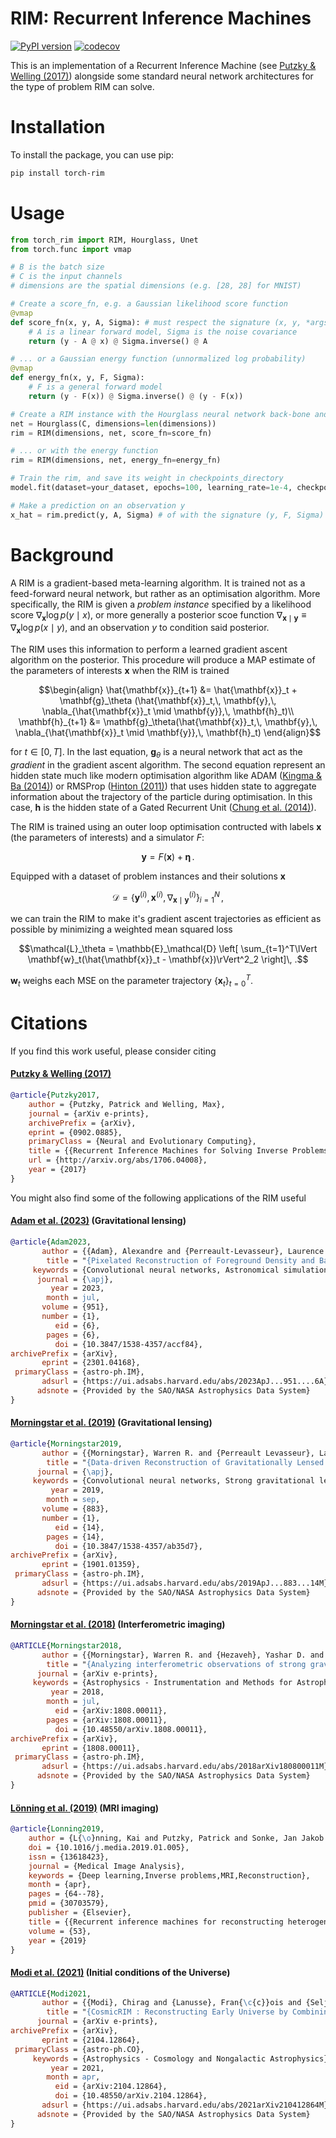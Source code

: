 # RIM: Recurrent Inference Machines
[![PyPI version](https://badge.fury.io/py/torch_rim.svg)](https://badge.fury.io/py/torch_rim)
[![codecov](https://codecov.io/gh/AlexandreAdam/torch_rim/branch/master/graph/badge.svg)](https://codecov.io/gh/AlexandreAdam/torch_rim)

This is an implementation of a Recurrent Inference Machine (see [Putzky & Welling (2017)](https://arxiv.org/abs/1706.04008)) 
alongside some standard neural network architectures for the type of problem RIM can solve.

# Installation
To install the package, you can use pip:
```bash
pip install torch-rim
```

# Usage
```python
from torch_rim import RIM, Hourglass, Unet
from torch.func import vmap

# B is the batch size
# C is the input channels
# dimensions are the spatial dimensions (e.g. [28, 28] for MNIST)

# Create a score_fn, e.g. a Gaussian likelihood score function
@vmap
def score_fn(x, y, A, Sigma): # must respect the signature (x, y, *args)
    # A is a linear forward model, Sigma is the noise covariance
    return (y - A @ x) @ Sigma.inverse() @ A

# ... or a Gaussian energy function (unnormalized log probability)
@vmap
def energy_fn(x, y, F, Sigma):
    # F is a general forward model
    return (y - F(x)) @ Sigma.inverse() @ (y - F(x))

# Create a RIM instance with the Hourglass neural network back-bone and the score function
net = Hourglass(C, dimensions=len(dimensions))
rim = RIM(dimensions, net, score_fn=score_fn)

# ... or with the energy function
rim = RIM(dimensions, net, energy_fn=energy_fn)

# Train the rim, and save its weight in checkpoints_directory
model.fit(dataset=your_dataset, epochs=100, learning_rate=1e-4, checkpoints_directory=checkpoints_directory)

# Make a prediction on an observation y
x_hat = rim.predict(y, A, Sigma) # of with the signature (y, F, Sigma) with the energy_fn

```

# Background

A RIM is a gradient-based meta-learning algorithm. It is trained not as a feed-forward neural network, but rather as an optimisation 
algorithm. More specifically, the RIM is given a *problem instance* specified by a likelihood score $\nabla_\mathbf{x} \log p(y \mid x)$, 
or more generally a posterior scoe function $\nabla_{\mathbf{x} \mid \mathbf{y}} \equiv \nabla_{\mathbf{x}} \log p(x \mid y)$, and an observation $y$ to condition said posterior. 

The RIM uses this information to perform a learned gradient ascent algorithm on the posterior. 
This procedure will produce a MAP estimate of the parameters of interests $\mathbf{x}$ when the RIM is trained
```math
\begin{align}
\hat{\mathbf{x}}_{t+1} &= \hat{\mathbf{x}}_t + \mathbf{g}_\theta (\hat{\mathbf{x}}_t,\, \mathbf{y},\, \nabla_{\hat{\mathbf{x}}_t \mid \mathbf{y}},\, \mathbf{h}_t)\\
\mathbf{h}_{t+1} &= \mathbf{g}_\theta(\hat{\mathbf{x}}_t,\, \mathbf{y},\, \nabla_{\hat{\mathbf{x}}_t \mid \mathbf{y}},\, \mathbf{h}_t)
\end{align}
```
for $t \in [0, T]$. 
In the last equation, $\mathbf{g}_\theta$ is a neural network that act as the *gradient* in the gradient ascent algorithm. The second equation represent an hidden state 
much like modern optimisation algorithm like ADAM ([Kingma & Ba (2014)](https://arxiv.org/abs/1412.6980)) or RMSProp 
([Hinton (2011)](https://www.cs.toronto.edu/~tijmen/csc321/slides/lecture_slides_lec6.pdf)) that uses hidden state to aggregate information 
about the trajectory of the particle during optimisation. In this case, $\mathbf{h}$ is the hidden state of a Gated Recurrent Unit 
([Chung et al. (2014)](https://arxiv.org/abs/1412.3555)).


The RIM is trained using an outer loop optimisation contructed with labels $\mathbf{x}$ (the parameters of interests) and a simulator $F$: 
```math
\mathbf{y} = F(\mathbf{x}) + \boldsymbol{\eta}\, . 
```
Equipped with a dataset of problem instances and their solutions $\mathbf{x}$
```math
\mathcal{D} = \big\{\mathbf{y}^{(i)},\, \mathbf{x}^{(i)},\, \nabla_{\mathbf{x} \mid \mathbf{y}}^{(i)}\big\}_{i=1}^N\, ,
```
we can train the RIM to make it's gradient ascent trajectories as efficient as possible by minimizing a weighted mean squared 
loss
```math
\mathcal{L}_\theta = \mathbb{E}_\mathcal{D} \left[ \sum_{t=1}^T\lVert \mathbf{w}_t(\hat{\mathbf{x}}_t - \mathbf{x})\rVert^2_2 \right]\, .
```
$\mathbf{w}_t$ weighs each MSE on the parameter trajectory $\big\{\mathbf{x}_t\big\}_{t=0}^T$.


# Citations
If you find this work useful, please consider citing
#### [Putzky & Welling (2017)](http://arxiv.org/abs/1706.04008)
```bibtex
@article{Putzky2017,
    author = {Putzky, Patrick and Welling, Max},
    journal = {arXiv e-prints},
    archivePrefix = {arXiv},
    eprint = {0902.0885},
    primaryClass = {Neural and Evolutionary Computing},
    title = {{Recurrent Inference Machines for Solving Inverse Problems}},
    url = {http://arxiv.org/abs/1706.04008},
    year = {2017}
}
```
You might also find some of the following applications of the RIM useful
#### [Adam et al. (2023)](https://iopscience.iop.org/article/10.3847/1538-4357/accf84#references) (Gravitational lensing)
```bibtex
@article{Adam2023,
       author = {{Adam}, Alexandre and {Perreault-Levasseur}, Laurence and {Hezaveh}, Yashar and {Welling}, Max},
        title = "{Pixelated Reconstruction of Foreground Density and Background Surface Brightness in Gravitational Lensing Systems Using Recurrent Inference Machines}",
     keywords = {Convolutional neural networks, Astronomical simulations, Nonparametric inference},
      journal = {\apj},
         year = 2023,
        month = jul,
       volume = {951},
       number = {1},
          eid = {6},
        pages = {6},
          doi = {10.3847/1538-4357/accf84},
archivePrefix = {arXiv},
       eprint = {2301.04168},
 primaryClass = {astro-ph.IM},
       adsurl = {https://ui.adsabs.harvard.edu/abs/2023ApJ...951....6A},
      adsnote = {Provided by the SAO/NASA Astrophysics Data System}
}
```

#### [Morningstar et al. (2019)]() (Gravitational lensing)
```bibtex
@article{Morningstar2019,
       author = {{Morningstar}, Warren R. and {Perreault Levasseur}, Laurence and {Hezaveh}, Yashar D. and {Blandford}, Roger and {Marshall}, Phil and {Putzky}, Patrick and {Rueter}, Thomas D. and {Wechsler}, Risa and {Welling}, Max},
        title = "{Data-driven Reconstruction of Gravitationally Lensed Galaxies Using Recurrent Inference Machines}",
      journal = {\apj},
     keywords = {Convolutional neural networks, Strong gravitational lensing, Neural networks, Astrophysics - Instrumentation and Methods for Astrophysics, Astrophysics - Cosmology and Nongalactic Astrophysics, Astrophysics - Astrophysics of Galaxies},
         year = 2019,
        month = sep,
       volume = {883},
       number = {1},
          eid = {14},
        pages = {14},
          doi = {10.3847/1538-4357/ab35d7},
archivePrefix = {arXiv},
       eprint = {1901.01359},
 primaryClass = {astro-ph.IM},
       adsurl = {https://ui.adsabs.harvard.edu/abs/2019ApJ...883...14M},
      adsnote = {Provided by the SAO/NASA Astrophysics Data System}
}

```

#### [Morningstar et al. (2018)](https://arxiv.org/abs/1808.00011) (Interferometric imaging)
```bibtex 
@ARTICLE{Morningstar2018,
       author = {{Morningstar}, Warren R. and {Hezaveh}, Yashar D. and {Perreault Levasseur}, Laurence and {Blandford}, Roger D. and {Marshall}, Philip J. and {Putzky}, Patrick and {Wechsler}, Risa H.},
        title = "{Analyzing interferometric observations of strong gravitational lenses with recurrent and convolutional neural networks}",
      journal = {arXiv e-prints},
     keywords = {Astrophysics - Instrumentation and Methods for Astrophysics, Astrophysics - Cosmology and Nongalactic Astrophysics},
         year = 2018,
        month = jul,
          eid = {arXiv:1808.00011},
        pages = {arXiv:1808.00011},
          doi = {10.48550/arXiv.1808.00011},
archivePrefix = {arXiv},
       eprint = {1808.00011},
 primaryClass = {astro-ph.IM},
       adsurl = {https://ui.adsabs.harvard.edu/abs/2018arXiv180800011M},
      adsnote = {Provided by the SAO/NASA Astrophysics Data System}
}
```

#### [Lönning et al. (2019)](https://pubmed.ncbi.nlm.nih.gov/30703579) (MRI imaging)
```bibtex
@article{Lonning2019,
    author = {L{\o}nning, Kai and Putzky, Patrick and Sonke, Jan Jakob and Reneman, Liesbeth and Caan, Matthan W.A. and Welling, Max},
    doi = {10.1016/j.media.2019.01.005},
    issn = {13618423},
    journal = {Medical Image Analysis},
    keywords = {Deep learning,Inverse problems,MRI,Reconstruction},
    month = {apr},
    pages = {64--78},
    pmid = {30703579},
    publisher = {Elsevier},
    title = {{Recurrent inference machines for reconstructing heterogeneous MRI data}},
    volume = {53},
    year = {2019}
}
```

#### [Modi et al. (2021)](https://arxiv.org/abs/2104.12864) (Initial conditions of the Universe)
```bibtex
@ARTICLE{Modi2021,
       author = {{Modi}, Chirag and {Lanusse}, Fran{\c{c}}ois and {Seljak}, Uro{\v{s}} and {Spergel}, David N. and {Perreault-Levasseur}, Laurence},
        title = "{CosmicRIM : Reconstructing Early Universe by Combining Differentiable Simulations with Recurrent Inference Machines}",
      journal = {arXiv e-prints},
archivePrefix = {arXiv},
       eprint = {2104.12864},
 primaryClass = {astro-ph.CO},
     keywords = {Astrophysics - Cosmology and Nongalactic Astrophysics},
         year = 2021,
        month = apr,
          eid = {arXiv:2104.12864},
          doi = {10.48550/arXiv.2104.12864},
       adsurl = {https://ui.adsabs.harvard.edu/abs/2021arXiv210412864M},
      adsnote = {Provided by the SAO/NASA Astrophysics Data System}
}
```
